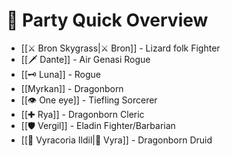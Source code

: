 #  👤 Party Quick Overview
 - [[⚔️ Bron Skygrass|⚔️ Bron]] - Lizard folk Fighter
 - [[🗡️ Dante]] - Air Genasi Rogue
 - [[🗝️ Luna]] - Rogue
 - [[Myrkan]] - Dragonborn
 - [[👁️ One eye]] - Tiefling Sorcerer
 - [[✚ Rya]] - Dragonborn Cleric
 - [[🛡️ Vergil]] - Eladin Fighter/Barbarian
- [[🍃 Vyracoria Ildil|🍃 Vyra]] - Dragonborn Druid
 
